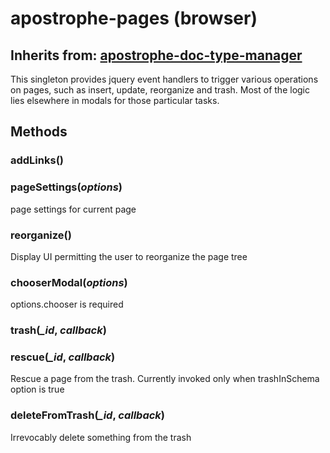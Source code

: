 # apostrophe-pages (browser)
## Inherits from: [apostrophe-doc-type-manager](../apostrophe-doc-type-manager/browser-apostrophe-doc-type-manager.md)
This singleton provides jquery event handlers to trigger various operations
on pages, such as insert, update, reorganize and trash. Most of the logic
lies elsewhere in modals for those particular tasks.


## Methods
### addLinks()

### pageSettings(*options*)
page settings for current page
### reorganize()
Display UI permitting the user to reorganize the page tree
### chooserModal(*options*)
options.chooser is required
### trash(*_id*, *callback*)

### rescue(*_id*, *callback*)
Rescue a page from the trash. Currently invoked
only when trashInSchema option is true
### deleteFromTrash(*_id*, *callback*)
Irrevocably delete something from the trash
